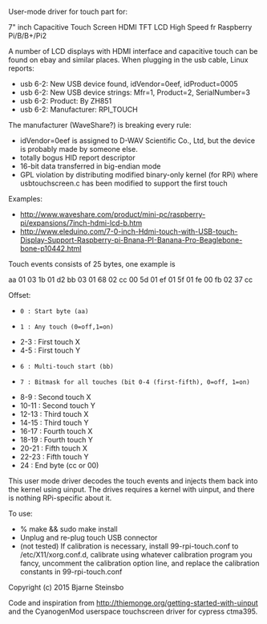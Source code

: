 User-mode driver for touch part for:

7" inch Capacitive Touch Screen HDMI TFT LCD High Speed fr Raspberry Pi/B/B+/Pi2

A number of LCD displays with HDMI interface and capacitive touch
can be found on ebay and similar places.  When plugging in the usb cable,
Linux reports:

- usb 6-2: New USB device found, idVendor=0eef, idProduct=0005
- usb 6-2: New USB device strings: Mfr=1, Product=2, SerialNumber=3
- usb 6-2: Product: By ZH851
- usb 6-2: Manufacturer: RPI_TOUCH

The manufacturer (WaveShare?) is breaking every rule:
  - idVendor=0eef is assigned to D-WAV Scientific Co., Ltd, but the device is
    probably made by someone else.
  - totally bogus HID report descriptor
  - 16-bit data transferred in big-endian mode
  - GPL violation by distributing modified binary-only kernel (for RPi) where
    usbtouchscreen.c has been modified to support the first touch

Examples: 
 - http://www.waveshare.com/product/mini-pc/raspberry-pi/expansions/7inch-hdmi-lcd-b.htm
 - http://www.eleduino.com/7-0-inch-Hdmi-touch-with-USB-touch-Display-Support-Raspberry-pi-Bnana-PI-Banana-Pro-Beaglebone-bone-p10442.html

Touch events consists of 25 bytes, one example is

aa 01 03 1b 01 d2 bb 03 01 68 02 cc 00 5d 01 ef 01 5f 01 fe 00 fb 02 37 cc

Offset:
-     0 : Start byte (aa)
-     1 : Any touch (0=off,1=on)
-   2-3 : First touch X
-   4-5 : First touch Y
-     6 : Multi-touch start (bb)
-     7 : Bitmask for all touches (bit 0-4 (first-fifth), 0=off, 1=on)
-   8-9 : Second touch X
- 10-11 : Second touch Y
- 12-13 : Third touch X
- 14-15 : Third touch Y
- 16-17 : Fourth touch X
- 18-19 : Fourth touch Y
- 20-21 : Fifth touch X
- 22-23 : Fifth touch Y
-    24 : End byte (cc or 00)

This user mode driver decodes the touch events and injects them back into the
kernel using uinput.  The drives requires a kernel with uinput, and there is
nothing RPi-specific about it.

To use:
* % make && sudo make install
* Unplug and re-plug touch USB connector
* (not tested) If calibration is necessary, install 99-rpi-touch.conf to /etc/X11/xorg.conf.d,
calibrate using whatever calibration program you fancy, uncomment the calibration option line, and replace the calibration constants in 99-rpi-touch.conf


Copyright (c) 2015 Bjarne Steinsbo

Code and inspiration from http://thiemonge.org/getting-started-with-uinput
and the CyanogenMod userspace touchscreen driver for cypress ctma395.
